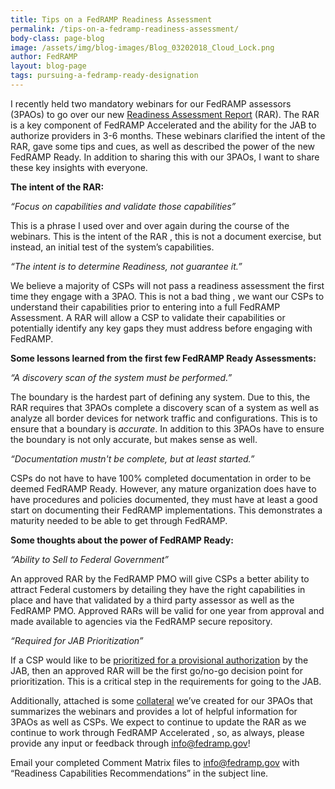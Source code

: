 ```yaml
---
title: Tips on a FedRAMP Readiness Assessment
permalink: /tips-on-a-fedramp-readiness-assessment/
body-class: page-blog
image: /assets/img/blog-images/Blog_03202018_Cloud_Lock.png
author: FedRAMP
layout: blog-page
tags: pursuing-a-fedramp-ready-designation
---
```


I recently held two mandatory webinars for our FedRAMP assessors (3PAOs) to go over our new [Readiness Assessment Report](https://www.fedramp.gov/assets/resources/templates/FedRAMP-Moderate-RAR-Template.docx) (RAR). The RAR is a key component of FedRAMP Accelerated and the ability for the JAB to authorize providers in 3-6 months. These webinars clarified the intent of the RAR, gave some tips and cues, as well as described the power of the new FedRAMP Ready. In addition to sharing this with our 3PAOs, I want to share these key insights with everyone.

**The intent of the RAR:**

*“Focus on capabilities and validate those capabilities”*

This is a phrase I used over and over again during the course of the webinars. This is the intent of the RAR , this is not a document exercise, but instead, an initial test of the system’s capabilities.

*“The intent is to determine Readiness, not guarantee it.”*

We believe a majority of CSPs will not pass a readiness assessment the first time they engage with a 3PAO. This is not a bad thing , we want our CSPs to understand their capabilities prior to entering into a full FedRAMP Assessment. A RAR will allow a CSP to validate their capabilities or potentially identify any key gaps they must address before engaging with FedRAMP.

**Some lessons learned from the first few FedRAMP Ready Assessments:**

*“A discovery scan of the system must be performed.”*

The boundary is the hardest part of defining any system. Due to this, the RAR requires that 3PAOs complete a discovery scan of a system as well as analyze all border devices for network traffic and configurations. This is to ensure that a boundary is _accurate_. In addition to this 3PAOs have to ensure the boundary is not only accurate, but makes sense as well.

*“Documentation mustn't be complete, but at least started.”*

CSPs do not have to have 100% completed documentation in order to be deemed FedRAMP Ready. However, any mature organization does have to have procedures and policies documented, they must have at least a good start on documenting their FedRAMP implementations. This demonstrates a maturity needed to be able to get through FedRAMP.

**Some thoughts about the power of FedRAMP Ready:**

_“Ability to Sell to Federal Government”_

An approved RAR by the FedRAMP PMO will give CSPs a better ability to attract Federal customers by detailing they have the right capabilities in place and have that validated by a third party assessor as well as the FedRAMP PMO. Approved RARs will be valid for one year from approval and made available to agencies via the FedRAMP secure repository.

_“Required for JAB Prioritization”_

If a CSP would like to be [prioritized for a provisional authorization](https://www.fedramp.gov/fedramp-jab-prioritization-help-us-shape-who-works-with-the-jab/) by the JAB, then an approved RAR will be the first go/no-go decision point for prioritization. This is a critical step in the requirements for going to the JAB.

Additionally, attached is some <a href="https://www.fedramp.gov/assets/resources/documents/3PAO_Readiness_Assessment_Report_Guide.pdf">collateral</a> we’ve created for our 3PAOs that summarizes the webinars and provides a lot of helpful information for 3PAOs as well as CSPs. We expect to continue to update the RAR as we continue to work through FedRAMP Accelerated , so, as always, please provide any input or feedback through [info@fedramp.gov](mailto:info@fedramp.gov)!

Email your completed Comment Matrix files to [info@fedramp.gov](http://info@fedramp.gov) with “Readiness Capabilities Recommendations” in the subject line.
